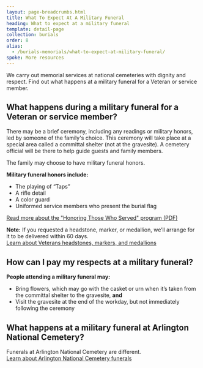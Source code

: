 ```yaml
---
layout: page-breadcrumbs.html
title: What To Expect At A Military Funeral
heading: What to expect at a military funeral
template: detail-page
collection: burials
order: 8
alias:
  - /burials-memorials/what-to-expect-at-military-funeral/
spoke: More resources
---
```


<div class="va-introtext">

We carry out memorial services at national cemeteries with dignity and respect. Find out what happens at a military funeral for a Veteran or service member.

</div>

## What happens during a military funeral for a Veteran or service member?

There may be a brief ceremony, including any readings or military honors, led by someone of the family's choice. This ceremony will take place at a special area called a committal shelter (not at the gravesite). A cemetery official will be there to help guide guests and family members.


The family may choose to have military funeral honors.


**Military funeral honors include:**
- The playing of “Taps”
- A rifle detail
- A color guard
- Uniformed service members who present the burial flag

[Read more about the "Honoring Those Who Served" program (PDF)](https://www.cem.va.gov/cem/docs/factsheets/honors.pdf)

**Note:** If you requested a headstone, marker, or medallion, we’ll arrange for it to be delivered within 60 days. <br>
[Learn about Veterans headstones, markers, and medallions](/burials-memorials/memorial-items/headstones-markers-medallions/)

## How can I pay my respects at a military funeral?

**People attending a military funeral may:**
- Bring flowers, which may go with the casket or urn when it’s taken from the committal shelter to the gravesite, **and**
- Visit the gravesite at the end of the workday, but not immediately following the ceremony

## What happens at a military funeral at Arlington National Cemetery?

Funerals at Arlington National Cemetery are different. <br>
[Learn about Arlington National Cemetery funerals](http://www.arlingtoncemetery.mil/Funerals/About-Funerals)

